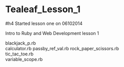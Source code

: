 Tealeaf_Lesson_1
================

#h4 Started lesson one on 06102014

Intro to Ruby and Web Development lesson 1

blackjack_p.rb  
calculator.rb 
passby_ref_val.rb 
rock_paper_scissors.rb  
tic_tac_toe.rb  
variable_scope.rb